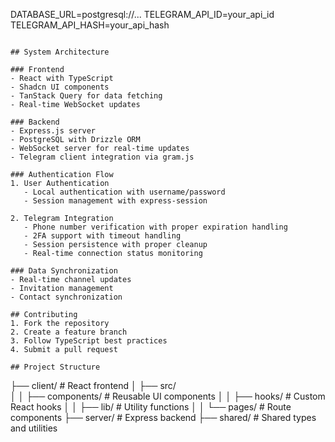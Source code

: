 DATABASE_URL=postgresql://...
TELEGRAM_API_ID=your_api_id
TELEGRAM_API_HASH=your_api_hash
```

## System Architecture

### Frontend
- React with TypeScript
- Shadcn UI components
- TanStack Query for data fetching
- Real-time WebSocket updates

### Backend
- Express.js server
- PostgreSQL with Drizzle ORM
- WebSocket server for real-time updates
- Telegram client integration via gram.js

### Authentication Flow
1. User Authentication
   - Local authentication with username/password
   - Session management with express-session

2. Telegram Integration
   - Phone number verification with proper expiration handling
   - 2FA support with timeout handling
   - Session persistence with proper cleanup
   - Real-time connection status monitoring

### Data Synchronization
- Real-time channel updates
- Invitation management
- Contact synchronization

## Contributing
1. Fork the repository
2. Create a feature branch
3. Follow TypeScript best practices
4. Submit a pull request

## Project Structure
```
├── client/          # React frontend
│   ├── src/         
│   │   ├── components/  # Reusable UI components
│   │   ├── hooks/      # Custom React hooks
│   │   ├── lib/        # Utility functions
│   │   └── pages/      # Route components
├── server/          # Express backend
├── shared/          # Shared types and utilities